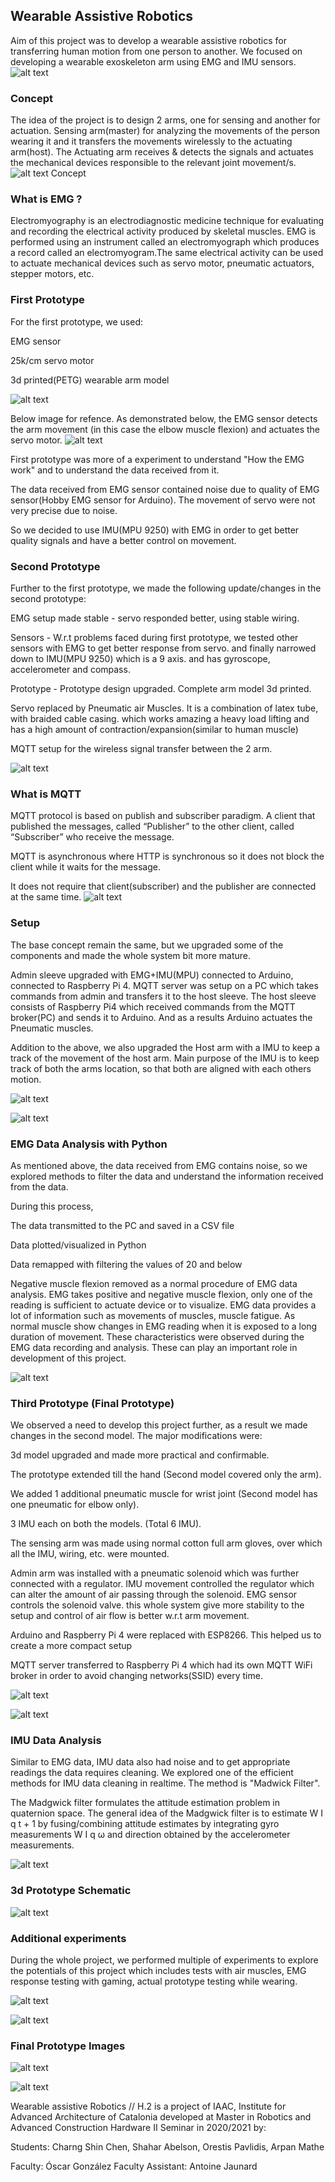 ## Wearable Assistive Robotics



Aim of this project was to develop a wearable assistive robotics for transferring human motion from one person to another. We focused on developing a wearable exoskeleton arm using EMG and IMU sensors.
![alt text](https://github.com/MRAC-IAAC/Wearable-Assistive-Robotics/blob/main/Images/poster.jpg "Poster")


### Concept
The idea of the project is to design 2 arms, one for sensing and another for actuation. Sensing arm(master) for analyzing the movements of the person wearing it and it transfers the movements wirelessly to the actuating arm(host). The Actuating arm receives & detects the signals and actuates the mechanical devices responsible to the relevant joint movement/s.
![alt text](https://github.com/MRAC-IAAC/Wearable-Assistive-Robotics/blob/main/Images/Concept.jpg "Poster")
Concept

### What is EMG ?
Electromyography is an electrodiagnostic medicine technique for evaluating and recording the electrical activity produced by skeletal muscles. EMG is performed using an instrument called an electromyograph which produces a record called an electromyogram.The same electrical activity can be used to actuate mechanical devices such as servo motor, pneumatic actuators, stepper motors, etc.

### First Prototype
For the first prototype, we used:

EMG sensor

25k/cm servo motor

3d printed(PETG) wearable arm model

![alt text](https://github.com/MRAC-IAAC/Wearable-Assistive-Robotics/blob/main/Images/1st_prototype_diagram.jpg "Poster")


Below image for refence. As demonstrated below, the EMG sensor detects the arm movement (in this case the elbow muscle flexion) and actuates the servo motor.
![alt text](https://github.com/MRAC-IAAC/Wearable-Assistive-Robotics/blob/main/Images/1sr_prototype_git.gif "Poster")


First prototype was more of a experiment to understand "How the EMG work" and to understand the data received from it.

The data received from EMG sensor contained noise due to quality of EMG sensor(Hobby EMG sensor for Arduino). The movement of servo were not very precise due to noise.

So we decided to use IMU(MPU 9250) with EMG in order to get better quality signals and have a better control on movement.


### Second Prototype
Further to the first prototype, we made the following update/changes in the second prototype:

EMG setup made stable - servo responded better, using stable wiring.

Sensors - W.r.t problems faced during first prototype, we tested other sensors with EMG to get better response from servo. and finally narrowed down to IMU(MPU 9250) which is a 9 axis. and has gyroscope, accelerometer and compass.

Prototype - Prototype design upgraded. Complete arm model 3d printed.

Servo replaced by Pneumatic air Muscles. It is a combination of latex tube, with braided cable casing. which works amazing a heavy load lifting and has a high amount of contraction/expansion(similar to human muscle)

MQTT setup for the wireless signal transfer between the 2 arm.

![alt text](https://github.com/MRAC-IAAC/Wearable-Assistive-Robotics/blob/main/Images/2nd_prototype.gif "Poster")

### What is MQTT
MQTT protocol is based on publish and subscriber paradigm. A client that published the messages, called “Publisher” to the other client, called “Subscriber” who receive the message.

MQTT is asynchronous where HTTP is synchronous so it does not block the client while it waits for the message.

It does not require that client(subscriber) and the publisher are connected at the same time.
![alt text](https://github.com/MRAC-IAAC/Wearable-Assistive-Robotics/blob/main/Images/MQTT.png "Poster")

### Setup
The base concept remain the same, but we upgraded some of the components and made the whole system bit more mature.

Admin sleeve upgraded with EMG+IMU(MPU) connected to Arduino, connected to Raspberry Pi 4. MQTT server was setup on a PC which takes commands from admin and transfers it to the host sleeve. The host sleeve consists of Raspberry Pi4 which received commands from the MQTT broker(PC) and sends it to Arduino. And as a results Arduino actuates the Pneumatic muscles.

Addition to the above, we also upgraded the Host arm with a IMU to keep a track of the movement of the host arm. Main purpose of the IMU is to keep track of both the arms location, so that both are aligned with each others motion.

![alt text](https://github.com/MRAC-IAAC/Wearable-Assistive-Robotics/blob/main/Images/2nd_prototype_setup.JPG "Poster")

![alt text](https://github.com/MRAC-IAAC/Wearable-Assistive-Robotics/blob/main/Images/2nd_prototype_Schematic.JPG "Poster")



### EMG Data Analysis with Python
As mentioned above, the data received from EMG contains noise, so we explored methods to filter the data and understand the information received from the data.

During this process,

The data transmitted to the PC and saved in a CSV file

Data plotted/visualized in Python

Data remapped with filtering the values of 20 and below

Negative muscle flexion removed as a normal procedure of EMG data analysis. EMG takes positive and negative muscle flexion, only one of the reading is sufficient to actuate device or to visualize. EMG data provides a lot of information such as movements of muscles, muscle fatigue. As normal muscle show changes in EMG reading when it is exposed to a long duration of movement. These characteristics were observed during the EMG data recording and analysis. These can play an important role in development of this project.

![alt text](https://github.com/MRAC-IAAC/Wearable-Assistive-Robotics/blob/main/Images/EMG_data_filtering.JPG "Poster")

### Third Prototype (Final Prototype)
We observed a need to develop this project further, as a result we made changes in the second model. The major modifications were:

3d model upgraded and made more practical and confirmable.

The prototype extended till the hand (Second model covered only the arm).

We added 1 additional pneumatic muscle for wrist joint (Second model has one pneumatic for elbow only).

3 IMU each on both the models. (Total 6 IMU).

The sensing arm was made using normal cotton full arm gloves, over which all the IMU, wiring, etc. were mounted.

Admin arm was installed with a pneumatic solenoid which was further connected with  a regulator. IMU movement controlled the regulator which can alter the amount of air passing through the solenoid. EMG sensor controls the solenoid valve. this whole system give more stability to the setup and control of air flow is better w.r.t arm movement.

Arduino and Raspberry Pi 4 were replaced with ESP8266. This helped us to create a more compact setup

MQTT server transferred to Raspberry Pi 4 which had its own MQTT WiFi broker in order to avoid changing networks(SSID) every time.

![alt text](https://github.com/MRAC-IAAC/Wearable-Assistive-Robotics/blob/main/Images/3d_prototype_muscle_demo.JPG "Poster")

![alt text](https://github.com/MRAC-IAAC/Wearable-Assistive-Robotics/blob/main/Images/3d_prototype_setup.JPG "Poster")


### IMU Data Analysis
Similar to EMG data, IMU data also had noise and to get appropriate readings the data requires cleaning. We explored one of the efficient methods for IMU data cleaning in realtime. The method is "Madwick Filter".

The Madgwick filter formulates the attitude estimation problem in quaternion space. The general idea of the Madgwick filter is to estimate W I q t + 1 by fusing/combining attitude estimates by integrating gyro measurements W I q ω and direction obtained by the accelerometer measurements.

![alt text](https://github.com/MRAC-IAAC/Wearable-Assistive-Robotics/blob/main/Images/IMU_data_filtering.JPG "Poster")


### 3d Prototype Schematic
![alt text](https://github.com/MRAC-IAAC/Wearable-Assistive-Robotics/blob/main/Images/3d_prototype_schematic.JPG "Poster")

### Additional experiments
During the whole project, we performed multiple of experiments to explore the potentials of this project which includes tests with air muscles, EMG response testing with gaming, actual prototype testing while wearing.


![alt text](https://github.com/MRAC-IAAC/Wearable-Assistive-Robotics/blob/main/Images/additional_experiments.gif "Poster")

![alt text](https://github.com/MRAC-IAAC/Wearable-Assistive-Robotics/blob/main/Images/orestis_test-cropped.gif "Poster")




### Final Prototype Images
![alt text](https://github.com/MRAC-IAAC/Wearable-Assistive-Robotics/blob/main/Images/Final_prototype.jpg "Poster")

![alt text](https://github.com/MRAC-IAAC/Wearable-Assistive-Robotics/blob/main/Images/Final_prototype2.jpg "Poster")

Wearable assistive Robotics // H.2  is a project of IAAC, Institute for Advanced Architecture of Catalonia
developed at Master in Robotics and Advanced Construction Hardware II Seminar in 2020/2021 by:

Students: Charng Shin Chen, Shahar Abelson, Orestis Pavlidis, Arpan Mathe

Faculty: Óscar González
Faculty Assistant: Antoine Jaunard
